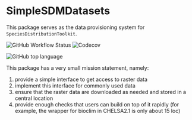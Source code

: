 # SimpleSDMDatasets

This package serves as the data provisioning system for `SpeciesDistributionToolkit`.

![GitHub Workflow Status](https://img.shields.io/github/workflow/status/PoisotLab/SimpleSDMDatasets.jl/Test%20suite?style=flat-square) ![Codecov](https://img.shields.io/codecov/c/github/PoisotLab/SimpleSDMDatasets.jl?style=flat-square)

![GitHub top language](https://img.shields.io/github/languages/top/PoisotLab/SimpleSDMDatasets.jl?style=flat-square&logo=julia)

This package has a very small mission statement, namely:

1. provide a simple interface to get access to raster data
2. implement this interface for commonly used data
3. ensure that the raster data are downloaded as needed and stored in a central location
4. provide enough checks that users can build on top of it rapidly (for example,
   the wrapper for bioclim in CHELSA2.1 is only about 15 loc)

